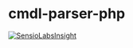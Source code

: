 cmdl-parser-php
===============

[![SensioLabsInsight](https://insight.sensiolabs.com/projects/ba69acfe-1cce-4263-a035-473106e8d343/big.png)](https://insight.sensiolabs.com/projects/ba69acfe-1cce-4263-a035-473106e8d343)
